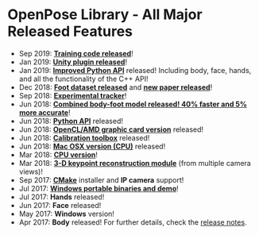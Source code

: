 OpenPose Library - All Major Released Features
====================================

- Sep 2019: [**Training code released**](https://github.com/CMU-Perceptual-Computing-Lab/openpose_train)!
- Jan 2019: [**Unity plugin released**](https://github.com/CMU-Perceptual-Computing-Lab/openpose_unity_plugin)!
- Jan 2019: [**Improved Python API**](doc/python_module.md) released! Including body, face, hands, and all the functionality of the C++ API!
- Dec 2018: [**Foot dataset released**](https://cmu-perceptual-computing-lab.github.io/foot_keypoint_dataset) and [**new paper released**](https://arxiv.org/abs/1812.08008)!
- Sep 2018: [**Experimental tracker**](demo_quick_start.md#tracking)!
- Jun 2018: [**Combined body-foot model released! 40% faster and 5% more accurate**](installation/README.md)!
- Jun 2018: [**Python API**](python_module.md) released!
- Jun 2018: [**OpenCL/AMD graphic card version**](installation/README.md) released!
- Jun 2018: [**Calibration toolbox**](advanced/calibration_module.md) released!
- Jun 2018: [**Mac OSX version (CPU)**](installation/README.md) released!
- Mar 2018: [**CPU version**](installation/README.md)!
- Mar 2018: [**3-D keypoint reconstruction module**](advanced/3d_reconstruction_module.md) (from multiple camera views)!
- Sep 2017: [**CMake**](installation/README.md) installer and **IP camera** support!
- Jul 2017: [**Windows portable binaries and demo**](https://github.com/CMU-Perceptual-Computing-Lab/openpose/releases)!
- Jul 2017: **Hands** released!
- Jun 2017: **Face** released!
- May 2017: **Windows** version!
- Apr 2017: **Body** released!
For further details, check the [release notes](release_notes.md).
